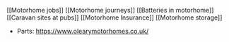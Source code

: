 [[Motorhome jobs]]
[[Motorhome journeys]]
[[Batteries in motorhome]]
[[Caravan sites at pubs]]
[[Motorhome Insurance]]
[[Motorhome storage]]

- Parts:
https://www.olearymotorhomes.co.uk/
